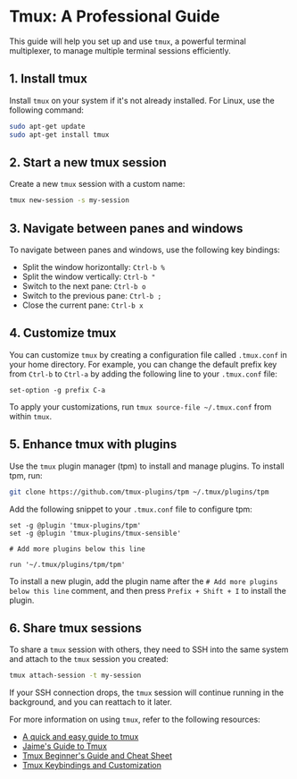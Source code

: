 # Tmux: A Professional Guide

This guide will help you set up and use `tmux`, a powerful terminal multiplexer, to manage multiple terminal sessions efficiently.

## 1. Install tmux

Install `tmux` on your system if it's not already installed. For Linux, use the following command:

```bash
sudo apt-get update
sudo apt-get install tmux
```

## 2. Start a new tmux session

Create a new `tmux` session with a custom name:

```bash
tmux new-session -s my-session
```

## 3. Navigate between panes and windows

To navigate between panes and windows, use the following key bindings:

- Split the window horizontally: `Ctrl-b %`
- Split the window vertically: `Ctrl-b "`
- Switch to the next pane: `Ctrl-b o`
- Switch to the previous pane: `Ctrl-b ;`
- Close the current pane: `Ctrl-b x`

## 4. Customize tmux

You can customize `tmux` by creating a configuration file called `.tmux.conf` in your home directory. For example, you can change the default prefix key from `Ctrl-b` to `Ctrl-a` by adding the following line to your `.tmux.conf` file:

```
set-option -g prefix C-a
```

To apply your customizations, run `tmux source-file ~/.tmux.conf` from within `tmux`.

## 5. Enhance tmux with plugins

Use the `tmux` plugin manager (tpm) to install and manage plugins. To install tpm, run:

```bash
git clone https://github.com/tmux-plugins/tpm ~/.tmux/plugins/tpm
```

Add the following snippet to your `.tmux.conf` file to configure tpm:

```
set -g @plugin 'tmux-plugins/tpm'
set -g @plugin 'tmux-plugins/tmux-sensible'

# Add more plugins below this line

run '~/.tmux/plugins/tpm/tpm'
```

To install a new plugin, add the plugin name after the `# Add more plugins below this line` comment, and then press `Prefix + Shift + I` to install the plugin.

## 6. Share tmux sessions

To share a `tmux` session with others, they need to SSH into the same system and attach to the `tmux` session you created:

```bash
tmux attach-session -t my-session
```

If your SSH connection drops, the `tmux` session will continue running in the background, and you can reattach to it later.

For more information on using `tmux`, refer to the following resources:

- [A quick and easy guide to tmux](https://www.hamvocke.com/blog/a-quick-and-easy-guide-to-tmux/)
- [Jaime's Guide to Tmux](https://www.barbarianmeetscoding.com/blog/jaimes-guide-to-tmux-the-most-awesome-tool-you-didnt-know-you-needed/)
- [Tmux Beginner's Guide and Cheat Sheet](https://www.hostinger.com/tutorials/tmux-beginners-guide-and-cheat-sheet/)
- [Tmux Keybindings and Customization](https://www.ocf.berkeley.edu/~ckuehl/tmux/)